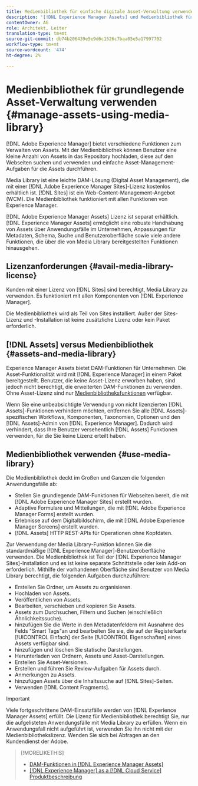 ```yaml
---
title: Medienbibliothek für einfache digitale Asset-Verwaltung verwenden
description: '[!DNL Experience Manager Assets] und Medienbibliothek für die Asset-Verwaltung.'
contentOwner: AG
role: Architekt, Leiter
translation-type: tm+mt
source-git-commit: db74b206439e5e9d6c1526c7baa05e5a17997702
workflow-type: tm+mt
source-wordcount: '474'
ht-degree: 2%

---
```



<!--

Define Media Lib
Define req for it
Define use cases
Define what is not included

-->

# Medienbibliothek für grundlegende Asset-Verwaltung verwenden {#manage-assets-using-media-library}

[!DNL Adobe Experience Manager] bietet verschiedene Funktionen zum Verwalten von Assets. Mit der Medienbibliothek können Benutzer eine kleine Anzahl von Assets in das Repository hochladen, diese auf den Webseiten suchen und verwenden und einfache Asset-Management-Aufgaben für die Assets durchführen.

Media Library ist eine leichte DAM-Lösung (Digital Asset Management), die mit einer [!DNL Adobe Experience Manager Sites]-Lizenz kostenlos erhältlich ist. [!DNL Sites] ist ein Web-Content-Management-Angebot (WCM). Die Medienbibliothek funktioniert mit allen Funktionen von Experience Manager.

[!DNL Adobe Experience Manager Assets] Lizenz ist separat erhältlich. [!DNL Experience Manager Assets] ermöglicht eine robuste Handhabung von Assets über Anwendungsfälle im Unternehmen, Anpassungen für Metadaten, Schema, Suche und Benutzeroberfläche sowie viele andere Funktionen, die über die von Media Library bereitgestellten Funktionen hinausgehen.

## Lizenzanforderungen {#avail-media-library-license}

Kunden mit einer Lizenz von [!DNL Sites] sind berechtigt, Media Library zu verwenden. Es funktioniert mit allen Komponenten von [!DNL Experience Manager].

Die Medienbibliothek wird als Teil von Sites installiert. Außer der Sites-Lizenz und -Installation ist keine zusätzliche Lizenz oder kein Paket erforderlich.

## [!DNL Assets] versus Medienbibliothek  {#assets-and-media-library}

Experience Manager Assets bietet DAM-Funktionen für Unternehmen. Die Asset-Funktionalität wird mit [!DNL Experience Manager] in einem Paket bereitgestellt. Benutzer, die keine Asset-Lizenz erworben haben, sind jedoch nicht berechtigt, die erweiterten DAM-Funktionen zu verwenden. Ohne Asset-Lizenz sind nur [Medienbibliotheksfunktionen](#use-media-library) verfügbar.

Wenn Sie eine unbeabsichtigte Verwendung von nicht lizenzierten [!DNL Assets]-Funktionen verhindern möchten, entfernen Sie alle [!DNL Assets]-spezifischen Workflows, Komponenten, Taxonomien, Optionen und den [!DNL Assets]-Admin von [!DNL Experience Manager]. Dadurch wird verhindert, dass Ihre Benutzer versehentlich [!DNL Assets] Funktionen verwenden, für die Sie keine Lizenz erteilt haben.

## Medienbibliothek verwenden {#use-media-library}

Die Medienbibliothek deckt im Großen und Ganzen die folgenden Anwendungsfälle ab:

* Stellen Sie grundlegende DAM-Funktionen für Webseiten bereit, die mit [!DNL Adobe Experience Manager Sites] erstellt wurden.
* Adaptive Formulare und Mitteilungen, die mit [!DNL Adobe Experience Manager Forms] erstellt wurden.
* Erlebnisse auf dem Digitalbildschirm, die mit [!DNL Adobe Experience Manager Screens] erstellt wurden.
* [!DNL Assets] HTTP REST-APIs für Operationen ohne Kopfdaten.

<!-- TBD: Remove this after confirmation. May need to merge this list with the list provided by PMs.

* Basic metadata properties
* Tag management
* Version control
* Static renditions
* Projects, tasks, workflow authoring
* Activity stream (timeline)
* Query Builder (API)
* Marketing Cloud integration
* User interface customization and extension
* Comments and annotation
-->

Zur Verwendung der Media Library-Funktion können Sie die standardmäßige [!DNL Experience Manager]-Benutzeroberfläche verwenden. Die Medienbibliothek ist Teil der [!DNL Experience Manager Sites]-Installation und es ist keine separate Schnittstelle oder kein Add-on erforderlich. Mithilfe der vorhandenen Oberfläche sind Benutzer von Media Library berechtigt, die folgenden Aufgaben durchzuführen:

* Erstellen Sie Ordner, um Assets zu organisieren.
* Hochladen von Assets.
* Veröffentlichen von Assets.
* Bearbeiten, verschieben und kopieren Sie Assets.
* Assets zum Durchsuchen, Filtern und Suchen (einschließlich Ähnlichkeitssuche).
* hinzufügen Sie die Werte in den Metadatenfeldern mit Ausnahme des Felds &quot;Smart Tags&quot;an und bearbeiten Sie sie, die auf der Registerkarte [!UICONTROL Einfach] der Seite [!UICONTROL Eigenschaften] eines Assets verfügbar sind.
* hinzufügen und löschen Sie statische Darstellungen.
* Herunterladen von Ordnern, Assets und Asset-Darstellungen.
* Erstellen Sie Asset-Versionen.
* Erstellen und führen Sie Review-Aufgaben für Assets durch.
* Anmerkungen zu Assets.
* hinzufügen Assets über die Inhaltssuche auf [!DNL Sites]-Seiten.
* Verwenden [!DNL Content Fragments].

<!-- TBD: Define exactly which basic Assets workflow are available for use with Media Library?
-->

>[!IMPORTANT]
>
>Viele fortgeschrittene DAM-Einsatzfälle werden von [!DNL Experience Manager Assets] erfüllt. Die Lizenz für Medienbibliothek berechtigt Sie, nur die aufgelisteten Anwendungsfälle mit Media Library zu erfüllen. Wenn ein Anwendungsfall nicht aufgeführt ist, verwenden Sie ihn nicht mit der Medienbibliothekslizenz. Wenden Sie sich bei Abfragen an den Kundendienst der Adobe.

<!-- TBD: Add a CTA - how to contact Adobe for queries. -->

>[!MORELIKETHIS]
>
>* [DAM-Funktionen in [!DNL Experience Manager Assets]](https://experienceleague.adobe.com/docs/experience-manager-cloud-service/assets/home.html?lang=de)
>* [[!DNL Experience Manager] as a [!DNL Cloud Service] Produktbeschreibung](https://helpx.adobe.com/legal/product-descriptions/adobe-experience-manager-cloud-service.html)

